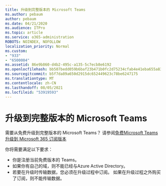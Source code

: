 ```yaml
---
title: 升级到完整版本的 Microsoft Teams
ms.author: pebaum
author: pebaum
ms.date: 04/21/2020
ms.audience: ITPro
ms.topic: article
ms.service: o365-administration
ROBOTS: NOINDEX, NOFOLLOW
localization_priority: Normal
ms.custom:
- "933"
- "6500004"
ms.assetid: 86e9b860-d4b2-495c-a135-5c7ecb8e6192
ms.openlocfilehash: bb507bedd059b6baf23b471b0fc2d75234cfab4e41eba655a83a645c65669680
ms.sourcegitcommit: b5f7da89a650d2915dc652449623c78be6247175
ms.translationtype: MT
ms.contentlocale: zh-CN
ms.lasthandoff: 08/05/2021
ms.locfileid: "53919593"
---
```

# <a name="upgrade-to-the-full-version-of-microsoft-teams"></a>升级到完整版本的 Microsoft Teams

需要从免费升级到完整版本的 Microsoft Teams？ 请参阅[免费Microsoft Teams升级到 Microsoft 365 订阅版本](https://docs.microsoft.com/microsoftteams/upgrade-freemium)

你将需要满足以下要求：

- 你是注册当前免费版本的 Teams。
- 如果你有自己的域，则不能已经与Azure Active Directory。
- 若要在升级时传输数据，您必须在升级过程中订阅。 如果在升级过程之外购买了订阅，则不能传输数据。
